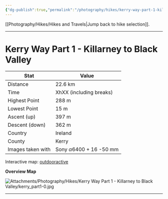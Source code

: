 ```yaml
---
{"dg-publish":true,"permalink":"/photography/hikes/kerry-way-part-1-killarney-to-black-valley/","hide":"true","updated":"2025-07-13T18:39:50.000+02:00"}
---
```


[[Photography/Hikes/Hikes and Travels\|Jump back to hike selection]].

---
# Kerry Way Part 1 - Killarney to Black Valley
 
| Stat              | Value                                |
| ----------------- | ------------------------------------ |
| Distance          | 22.6 km                              |
| Time              | XhXX (including breaks)              |
| Highest Point     | 288 m                                |
| Lowest Point      | 15 m                                 |
| Ascent (up)       | 397 m                                |
| Descent (down)    | 362 m                                |
| Country           | Ireland                              |
| County            | Kerry                                |
| Images taken with | Sony $\alpha\text{6400}$ + 16 -50 mm |

Interactive map: [outdooractive](https://www.outdooractive.com/en/route/hiking-trail/southwest-ireland/kerry-part-1-killarney-black-valley/318373588/?share=%7E3ixculg4%244osshygp)

**Overview Map**

![Attachments/Photography/Hikes/Kerry Way Part 1 - Killarney to Black Valley/kerry_part1-0.jpg](/img/user/Attachments/Photography/Hikes/Kerry%20Way%20Part%201%20-%20Killarney%20to%20Black%20Valley/kerry_part1-0.jpg)

---